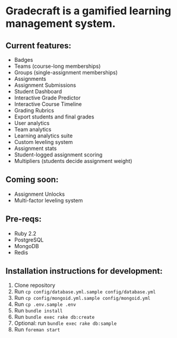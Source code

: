 # Gradecraft is a gamified learning management system.


## Current features:
* Badges
* Teams (course-long memberships)
* Groups (single-assignment memberships)
* Assignments
* Assignment Submissions
* Student Dashboard
* Interactive Grade Predictor
* Interactive Course Timeline
* Grading Rubrics
* Export students and final grades
* User analytics
* Team analytics
* Learning analytics suite
* Custom leveling system
* Assignment stats
* Student-logged assignment scoring
* Multipliers (students decide assignment weight)

## Coming soon:
* Assignment Unlocks
* Multi-factor leveling system

## Pre-reqs:
* Ruby 2.2
* PostgreSQL
* MongoDB
* Redis

## Installation instructions for development:
1. Clone repository
1. Run `cp config/database.yml.sample config/database.yml`
1. Run `cp config/mongoid.yml.sample config/mongoid.yml`
1. Run `cp .env.sample .env`
1. Run `bundle install`
1. Run `bundle exec rake db:create`
1. Optional: run `bundle exec rake db:sample`
1. Run `foreman start`

